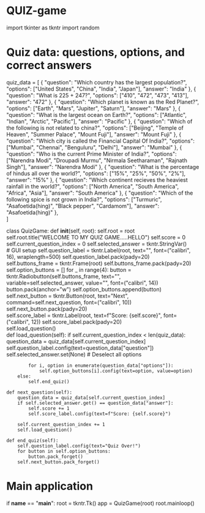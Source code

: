# QUIZ-game
import tkinter as tkntr
import random

# Quiz data: questions, options, and correct answers
quiz_data = [
    {
        "question": "Which country has the largest population?",
        "options": ["United States", "China", "India", "Japan"],
        "answer": "India"
        },
    {
        "question": "What is 225 + 247?",
        "options": ["410", "472", "473", "413"],
        "answer": "472"
        },
    {
        "question": "Which planet is known as the Red Planet?",
        "options": ["Earth", "Mars", "Jupiter", "Saturn"],
        "answer": "Mars"
        },
    {
        "question": "What is the largest ocean on Earth?",
        "options": ["Atlantic", "Indian", "Arctic", "Pacific"],
        "answer": "Pacific"
        },
    {
        "question": "Which of the following is not related to china?",
        "options": ["Beijing", "Temple of Heaven", "Summer Palace", "Mount Fuji"],
        "answer": "Mount Fuji"
        },
    {
        "question": "Which city is called the Financial Capital Of India?",
        "options": ["Mumbai", "Chennai", "Benguluru", "Delhi"],
        "answer": "Mumbai"
        },
     {
        "question": "Who is the current Prime Minister of India?",
        "options": ["Narendra Modi", "Droupadi Murmu", "Nirmala Seetharaman", "Rajnath Singh"],
        "answer": "Narendra Modi"
        },
     {
        "question": "What is the percentage of hindus all over the world?",
        "options": ["15%", "25%", "50%", "2%"],
        "answer": "15%"
        },
     {
        "question": "Which continent recieves the heaviest rainfall in the world?",
        "options": ["North America", "South America", "Africa", "Asia"],
        "answer": "South America"
        },
     {
        "question": "Which of the following spice is not grown in India?",
        "options": ["Turmuric", "Asafoetida(hing)", "Black pepper", "Cardamom"],
        "answer": "Asafoetida(hing)"
        },   
]

class QuizGame:
    def __init__(self, root):
        self.root = root
        self.root.title("WELCOME TO MY QUIZ GAME.....HELLO")
        self.score = 0
        self.current_question_index = 0
        self.selected_answer = tkntr.StringVar()        
        # GUI setup
        self.question_label = tkntr.Label(root, text="", font=("calibri", 16), wraplength=500)
        self.question_label.pack(pady=20)        
        self.buttons_frame = tkntr.Frame(root)
        self.buttons_frame.pack(pady=20)        
        self.option_buttons = []
        for _ in range(4):
            button = tkntr.Radiobutton(self.buttons_frame, text="", variable=self.selected_answer, value="", font=("calibri", 14))
            button.pack(anchor="w")
            self.option_buttons.append(button)        
        self.next_button = tkntr.Button(root, text="Next", command=self.next_question, font=("calibri", 10))
        self.next_button.pack(pady=20)        
        self.score_label = tkntr.Label(root, text=f"Score: {self.score}", font=("calibri", 12))
        self.score_label.pack(pady=20)        
        self.load_question()    
    def load_question(self):
        if self.current_question_index < len(quiz_data):
            question_data = quiz_data[self.current_question_index]
            self.question_label.config(text=question_data["question"])
            self.selected_answer.set(None)  # Deselect all options
            
            for i, option in enumerate(question_data["options"]):
                self.option_buttons[i].config(text=option, value=option)
        else:
            self.end_quiz()
    
    def next_question(self):
        question_data = quiz_data[self.current_question_index]
        if self.selected_answer.get() == question_data["answer"]:
            self.score += 1
            self.score_label.config(text=f"Score: {self.score}")
        
        self.current_question_index += 1
        self.load_question()
    
    def end_quiz(self):
        self.question_label.config(text="Quiz Over!")
        for button in self.option_buttons:
            button.pack_forget()
        self.next_button.pack_forget()

# Main application
if __name__ == "__main__":
    root = tkntr.Tk()
    app = QuizGame(root)
    root.mainloop()
